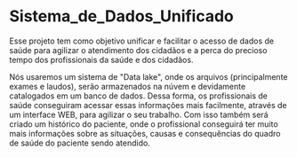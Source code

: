 # Sistema_de_Dados_Unificado
Esse projeto tem como objetivo unificar  e facilitar o acesso de dados de saúde para agilizar o atendimento dos cidadãos e a perca do precioso tempo dos profissionais da saúde e dos cidadãos.

Nós usaremos um sistema de "Data lake", onde os arquivos (principalmente exames e laudos), serão armazenados na núvem e devidamente catalogados em um banco de dados. 
Dessa forma, os profissionais de saúde conseguiram acessar essas informações mais facilmente, através de um interface WEB, para agilizar o seu trabalho.
Com isso também será criado um histórico do paciente, onde o profissional conseguirá ter muito mais informações sobre as situações, causas e consequências do
quadro de saúde do paciente sendo atendido.
